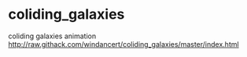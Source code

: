 # coliding_galaxies
coliding galaxies animation
http://raw.githack.com/windancert/coliding_galaxies/master/index.html
